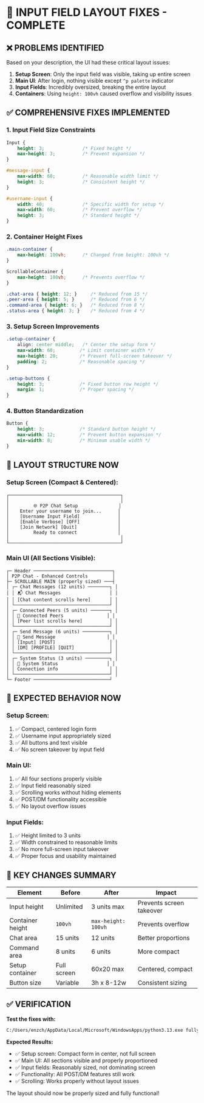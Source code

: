 # 🔧 INPUT FIELD LAYOUT FIXES - COMPLETE

## ❌ **PROBLEMS IDENTIFIED**

Based on your description, the UI had these critical layout issues:

1. **Setup Screen**: Only the input field was visible, taking up entire screen
2. **Main UI**: After login, nothing visible except `^p palette` indicator
3. **Input Fields**: Incredibly oversized, breaking the entire layout
4. **Containers**: Using `height: 100vh` caused overflow and visibility issues

## ✅ **COMPREHENSIVE FIXES IMPLEMENTED**

### **1. Input Field Size Constraints**
```css
Input {
    height: 3;              /* Fixed height */
    max-height: 3;          /* Prevent expansion */
}

#message-input {
    max-width: 60;          /* Reasonable width limit */
    height: 3;              /* Consistent height */
}

#username-input {
    width: 40;              /* Specific width for setup */
    max-width: 60;          /* Prevent overflow */
    height: 3;              /* Standard height */
}
```

### **2. Container Height Fixes**
```css
.main-container {
    max-height: 100vh;      /* Changed from height: 100vh */
}

ScrollableContainer {
    max-height: 100vh;      /* Prevents overflow */
}

.chat-area { height: 12; }     /* Reduced from 15 */
.peer-area { height: 5; }      /* Reduced from 6 */
.command-area { height: 6; }   /* Reduced from 8 */
.status-area { height: 3; }    /* Reduced from 4 */
```

### **3. Setup Screen Improvements**
```css
.setup-container {
    align: center middle;   /* Center the setup form */
    max-width: 60;         /* Limit container width */
    max-height: 20;        /* Prevent full-screen takeover */
    padding: 2;            /* Reasonable spacing */
}

.setup-buttons {
    height: 3;             /* Fixed button row height */
    margin: 1;             /* Proper spacing */
}
```

### **4. Button Standardization**
```css
Button {
    height: 3;             /* Standard button height */
    max-width: 12;         /* Prevent button expansion */
    min-width: 8;          /* Minimum usable width */
}
```

## 🎯 **LAYOUT STRUCTURE NOW**

### **Setup Screen (Compact & Centered):**
```
┌─────────────────────────────────────────┐
│                                         │
│         🌐 P2P Chat Setup               │
│    Enter your username to join...      │
│    [Username Input Field]              │
│    [Enable Verbose] [OFF]              │
│    [Join Network] [Quit]               │
│         Ready to connect               │
│                                         │
└─────────────────────────────────────────┘
```

### **Main UI (All Sections Visible):**
```
┌─ Header ─────────────────────────────┐
│ P2P Chat - Enhanced Controls         │
├─ SCROLLABLE MAIN (properly sized) ───┤
│ ┌─ Chat Messages (12 units) ────────┐ │
│ │ 📬 Chat Messages                  │ │
│ │ [Chat content scrolls here]       │ │
│ └───────────────────────────────────┘ │
│ ┌─ Connected Peers (5 units) ───────┐ │
│ │ 👥 Connected Peers                │ │
│ │ [Peer list scrolls here]          │ │
│ └───────────────────────────────────┘ │
│ ┌─ Send Message (6 units) ──────────┐ │
│ │ 💬 Send Message                   │ │
│ │ [Input] [POST]                    │ │
│ │ [DM] [PROFILE] [QUIT]             │ │
│ └───────────────────────────────────┘ │
│ ┌─ System Status (3 units) ─────────┐ │
│ │ 🔧 System Status                  │ │
│ │ Connection info                   │ │
│ └───────────────────────────────────┘ │
└─ Footer ────────────────────────────┘
```

## 🚀 **EXPECTED BEHAVIOR NOW**

### **Setup Screen:**
1. ✅ Compact, centered login form
2. ✅ Username input appropriately sized
3. ✅ All buttons and text visible
4. ✅ No screen takeover by input field

### **Main UI:**
1. ✅ All four sections properly visible
2. ✅ Input field reasonably sized
3. ✅ Scrolling works without hiding elements
4. ✅ POST/DM functionality accessible
5. ✅ No layout overflow issues

### **Input Fields:**
1. ✅ Height limited to 3 units
2. ✅ Width constrained to reasonable limits
3. ✅ No more full-screen input takeover
4. ✅ Proper focus and usability maintained

## 🔧 **KEY CHANGES SUMMARY**

| Element | Before | After | Impact |
|---------|--------|-------|--------|
| Input height | Unlimited | 3 units max | Prevents screen takeover |
| Container height | `100vh` | `max-height: 100vh` | Prevents overflow |
| Chat area | 15 units | 12 units | Better proportions |
| Command area | 8 units | 6 units | More compact |
| Setup container | Full screen | 60x20 max | Centered, compact |
| Button size | Variable | 3h x 8-12w | Consistent sizing |

## ✅ **VERIFICATION**

**Test the fixes with:**
```bash
C:/Users/enzch/AppData/Local/Microsoft/WindowsApps/python3.13.exe fully_working_textual_ui.py
```

**Expected Results:**
- ✅ Setup screen: Compact form in center, not full screen
- ✅ Main UI: All sections visible and properly proportioned
- ✅ Input fields: Reasonably sized, not dominating screen
- ✅ Functionality: All POST/DM features still work
- ✅ Scrolling: Works properly without layout issues

The layout should now be properly sized and fully functional!
